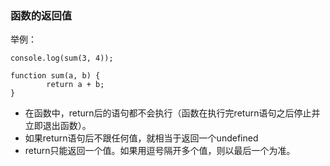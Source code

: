### 函数的返回值
举例：
```
console.log(sum(3, 4));

function sum(a, b) {
        return a + b;
}
```
- 在函数中，return后的语句都不会执行（函数在执行完return语句之后停止并立即退出函数）。
- 如果return语句后不跟任何值，就相当于返回一个undefined
- return只能返回一个值。如果用逗号隔开多个值，则以最后一个为准。
